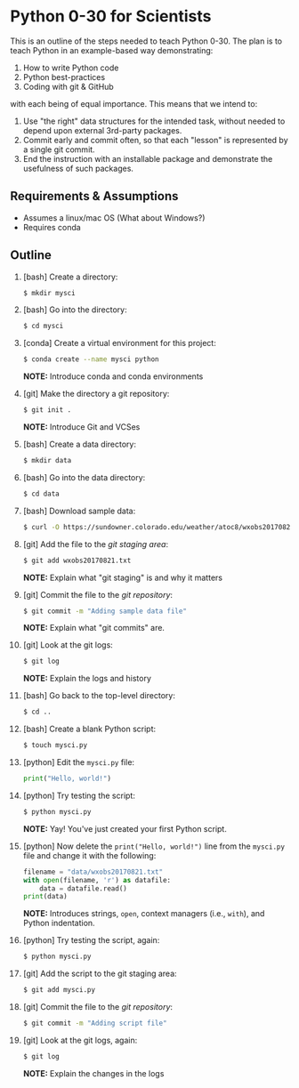 Python 0-30 for Scientists
==========================

This is an outline of the steps needed to teach Python 0-30.  The plan is to teach
Python in an example-based way demonstrating:

1. How to write Python code
1. Python best-practices
1. Coding with git & GitHub

with each being of equal importance.  This means that we intend to:

1. Use "the right" data structures for the intended task, without needed to depend upon external 3rd-party packages.
1. Commit early and commit often, so that each "lesson" is represented by a single git commit.
1. End the instruction with an installable package and demonstrate the usefulness of such packages.

Requirements & Assumptions
--------------------------

- Assumes a linux/mac OS (What about Windows?)
- Requires conda

Outline
-------

1. [bash] Create a directory:
   ```bash
   $ mkdir mysci
   ```
   
1. [bash] Go into the directory:
   ```bash
   $ cd mysci
   ```
   
1. [conda] Create a virtual environment for this project:
   ```bash
   $ conda create --name mysci python
   ```
   **NOTE:** Introduce conda and conda environments

1. [git] Make the directory a git repository:
   ```bash
   $ git init .
   ```
   **NOTE:** Introduce Git and VCSes
   
1. [bash] Create a data directory:
   ```bash
   $ mkdir data
   ```
   
1. [bash] Go into the data directory:
   ```bash
   $ cd data
   ```
   
1. [bash] Download sample data:
   ```bash
   $ curl -O https://sundowner.colorado.edu/weather/atoc8/wxobs20170821.txt
   ```
   
1. [git] Add the file to the *git staging area*:
   ```bash
   $ git add wxobs20170821.txt
   ```
   **NOTE:** Explain what "git staging" is and why it matters
   
1. [git] Commit the file to the *git repository*:
   ```bash
   $ git commit -m "Adding sample data file"
   ```
   **NOTE:** Explain what "git commits" are.

1. [git] Look at the git logs:
   ```bash
   $ git log
   ```
   **NOTE:** Explain the logs and history

1. [bash] Go back to the top-level directory:
   ```bash
   $ cd ..
   ```
   
1. [bash] Create a blank Python script:
   ```bash
   $ touch mysci.py
   ```

1. [python] Edit the `mysci.py` file:
   ```python
   print("Hello, world!")
   ```
   
1. [python] Try testing the script:
   ```bash
   $ python mysci.py
   ```
   **NOTE:**  Yay!  You've just created your first Python script.
   
1. [python] Now delete the `print("Hello, world!")` line
   from the `mysci.py` file and change it with the following:
   ```python
   filename = "data/wxobs20170821.txt"
   with open(filename, 'r') as datafile:
       data = datafile.read()
   print(data)
   ```
   **NOTE:** Introduces strings, `open`, context managers (i.e., `with`),
   and Python indentation.
   
1. [python] Try testing the script, again:
   ```bash
   $ python mysci.py
   ```
   
1. [git] Add the script to the git staging area:
   ```bash
   $ git add mysci.py
   ```
   
1. [git] Commit the file to the *git repository*:
   ```bash
   $ git commit -m "Adding script file"
   ```

1. [git] Look at the git logs, again:
   ```bash
   $ git log
   ```
   **NOTE:** Explain the changes in the logs
